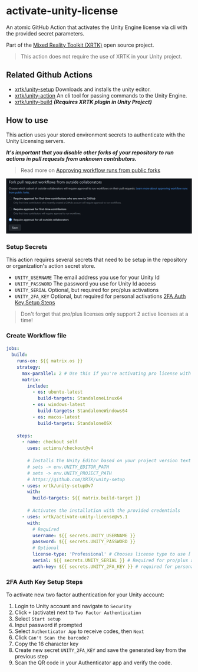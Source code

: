 # activate-unity-license

An atomic GitHub Action that activates the Unity Engine license via cli with the provided secret parameters.

Part of the [Mixed Reality Toolkit (XRTK)](https://github.com/XRTK) open source project.

> This action does not require the use of XRTK in your Unity project.

## Related Github Actions

* [xrtk/unity-setup](https://github.com/XRTK/unity-setup) Downloads and installs the unity editor.
* [xrtk/unity-action](https://github.com/XRTK/unity-action) An cli tool for passing commands to the Unity Engine.
* [xrtk/unity-build](https://github.com/XRTK/unity-build) ***(Requires XRTK plugin in Unity Project)***

## How to use

This action uses your stored environment secrets to authenticate with the Unity Licensing servers.

***It's important that you disable other forks of your repository to run actions in pull requests from unknown contributors.***

> Read more on [Approving workflow runs from public forks](
https://docs.github.com/en/actions/managing-workflow-runs/approving-workflow-runs-from-public-forks)

[![Managing GitHub Actions settings for a repository](RecommendedSecuritySettings.png)](https://docs.github.com/en/repositories/managing-your-repositorys-settings-and-features/enabling-features-for-your-repository/managing-github-actions-settings-for-a-repository)

### Setup Secrets

This action requires several secrets that need to be setup in the repository or organization's action secret store.

* `UNITY_USERNAME` The email address you use for your Unity Id
* `UNITY_PASSWORD` The password you use for Unity Id access
* `UNITY_SERIAL` Optional, but required for pro/plus activations
* `UNITY_2FA_KEY` Optional, but required for personal activations [2FA Auth Key Setup Steps](#2fa-auth-key-setup-steps)

> Don't forget that pro/plus licenses only support 2 active licenses at a time!

### Create Workflow file

```yml
jobs:
  build:
    runs-on: ${{ matrix.os }}
    strategy:
      max-parallel: 2 # Use this if you're activating pro license with matrix
      matrix:
        include:
          - os: ubuntu-latest
            build-targets: StandaloneLinux64
          - os: windows-latest
            build-targets: StandaloneWindows64
          - os: macos-latest
            build-targets: StandaloneOSX

    steps:
      - name: checkout self
        uses: actions/checkout@v4

        # Installs the Unity Editor based on your project version text file
        # sets -> env.UNITY_EDITOR_PATH
        # sets -> env.UNITY_PROJECT_PATH
        # https://github.com/XRTK/unity-setup
      - uses: xrtk/unity-setup@v7
        with:
          build-targets: ${{ matrix.build-target }}

        # Activates the installation with the provided credentials
      - uses: xrtk/activate-unity-license@v5.1
        with:
          # Required
          username: ${{ secrets.UNITY_USERNAME }}
          password: ${{ secrets.UNITY_PASSWORD }}
          # Optional
          license-type: 'Professional' # Chooses license type to use [ Personal, Professional ]
          serial: ${{ secrets.UNITY_SERIAL }} # Required for pro/plus activations
          auth-key: ${{ secrets.UNITY_2FA_KEY }} # required for personal activations
```

### 2FA Auth Key Setup Steps

To activate new two factor authentication for your Unity account:

1. Login to Unity account and navigate to `Security`
2. Click `+` (activate) next to `Two Factor Authentication`
3. Select `Start setup`
4. Input password if prompted
5. Select `Authenticator App` to receive codes, then `Next`
6. Click `Can't Scan the barcode?`
7. Copy the 16 character key
8. Create new secret `UNITY_2FA_KEY` and save the generated key from the previous step
9. Scan the QR code in your Authenticator app and verify the code.
